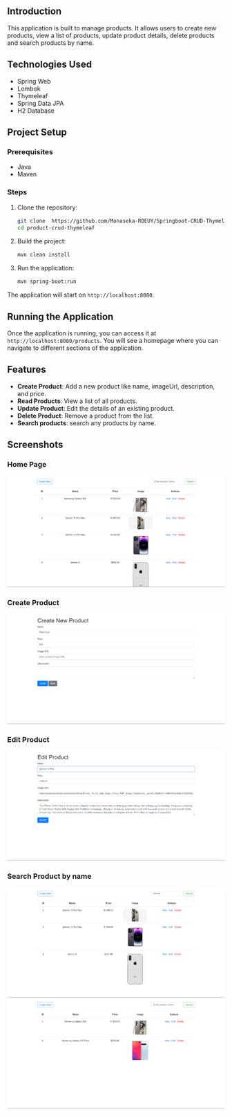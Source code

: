 ## Introduction

This application is built to manage products. It allows users to create new products, view a list of products, update product details, delete products and search products by name.

## Technologies Used

- Spring Web
- Lombok
- Thymeleaf
- Spring Data JPA
- H2 Database

## Project Setup

### Prerequisites

- Java
- Maven

### Steps

1. Clone the repository:
   ```bash
   git clone  https://github.com/Monaseka-ROEUY/Springboot-CRUD-Thymeleaf.git
   cd product-crud-thymeleaf
   ```

2. Build the project:
   ```bash
   mvn clean install
   ```

3. Run the application:
   ```bash
   mvn spring-boot:run
   ```

The application will start on `http://localhost:8080`.

## Running the Application

Once the application is running, you can access it at `http://localhost:8080/products`. You will see a homepage where you can navigate to different sections of the application.

## Features

- **Create Product**: Add a new product like name, imageUrl, description, and price.
- **Read Products**: View a list of all products.
- **Update Product**: Edit the details of an existing product.
- **Delete Product**: Remove a product from the list.
- **Search products**: search any products by name.

## Screenshots

### Home Page
![List Products](src\main\resources\screenshorts\home.png)

### Create Product
![Create Product](src\main\resources\screenshorts\create.png)

### Edit Product
![Edit Product](src\main\resources\screenshorts\edit.png)

### Search Product by name
![Search Product](src\main\resources\screenshorts\iphone.png)
![Search Product](src\main\resources\screenshorts\samsung.png)

